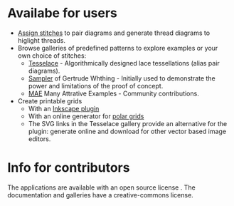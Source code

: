 Availabe for users
==================

* [Assign stitches](https://d-bl.github.io/GroundForge/tiles?whiting=C6_P120&patchWidth=9&patchHeight=10&k1=ctctr&d1=ct&c1=ctct&b1=ct&a1=ctctl&d2=ct&b2=ct&k3=ctctr&c3=ctct&a3=ctctl&footside=b,-,a,-&tile=831,4-7,-5-&headside=d,-,c,-&footsideStitch=ctctl&tileStitch=ct&headsideStitch=ctctr&shiftColsSW=-2&shiftRowsSW=2&shiftColsSE=2&shiftRowsSE=2)
  to pair diagrams and generate thread diagrams to higlight threads.
* Browse galleries of predefined patterns to explore examples or your own choice of stitches:
  * [Tesselace](https://d-bl.github.io/tesselace-to-gf/) - Algorithmically designed lace tessellations (alias pair diagrams).
  * [Sampler](https://d-bl.github.io/gw-lace-to-gf/) of Gertrude Whthing - Initially used to demonstrate the power and limitations of the proof of concept.
  * [MAE](https://d-bl.github.io/MAE-gf/) Many Attrative Examples - Community contributions.
* Create printable grids
  * With an [Inkscape plugin](https://d-bl.github.io/polar-grids/)
  * With an online generator for [polar grids](https://d-bl.github.io/polar-grids/)
  * The SVG links in the Tesselace gallery provide an alternative for the plugin: generate online and download for other vector based image editors.

Info for contributors
=====================
The applications are available with an open source license . The documentation and galleries have a creative-commons license.

